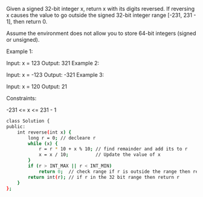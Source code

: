 Given a signed 32-bit integer x, return x with its digits reversed. If reversing x causes the value to go outside the signed 32-bit integer range [-231, 231 - 1], then return 0.

Assume the environment does not allow you to store 64-bit integers (signed or unsigned).

 

Example 1:

Input: x = 123
Output: 321
Example 2:

Input: x = -123
Output: -321
Example 3:

Input: x = 120
Output: 21
 

Constraints:

-231 <= x <= 231 - 1

```bash
class Solution {
public:
    int reverse(int x) {
        long r = 0; // decleare r
        while (x) {
            r = r * 10 + x % 10; // find remainder and add its to r
            x = x / 10;          // Update the value of x
        }
        if (r > INT_MAX || r < INT_MIN)
            return 0;  // check range if r is outside the range then return 0
        return int(r); // if r in the 32 bit range then return r
    }
};

